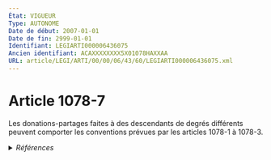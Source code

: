 ```yaml
---
État: VIGUEUR
Type: AUTONOME
Date de début: 2007-01-01
Date de fin: 2999-01-01
Identifiant: LEGIARTI000006436075
Ancien identifiant: ACAXXXXXXXX5X01078HAXXAA
URL: article/LEGI/ARTI/00/00/06/43/60/LEGIARTI000006436075.xml
---
```


<h1>Article 1078-7</h1>

Les donations-partages faites à des descendants de degrés différents peuvent
comporter les conventions prévues par les articles 1078-1 à 1078-3.


<details>
  <summary><em>Références</em></summary>

  <h2>Articles faisant référence à l'article</h2>
  
  <ul>
    <li>
      <a href="https://legal.tricoteuses.fr//redirection/LEGIARTI000006435767?vers=git&vers=legifrance">Code civil - article 1078-1 AUTONOME MODIFIE, en vigueur du 1972-01-01 au 1988-01-06</a> CITATION cible
    </li>
    <li>
      <a href="https://legal.tricoteuses.fr//redirection/LEGIARTI000006435769?vers=git&vers=legifrance">Code civil - article 1078-1 AUTONOME VIGUEUR, en vigueur depuis le 2007-01-01</a> CITATION cible
    </li>
    <li>
      <a href="https://legal.tricoteuses.fr//redirection/LEGIARTI000023371485?vers=git&vers=legifrance">Code général des impôts - article 776 A AUTONOME MODIFIE, en vigueur du 2011-01-01 au 2012-08-17</a> CITATION source
    </li>
    <li>
      <a href="https://legal.tricoteuses.fr//redirection/LEGIARTI000026292574?vers=git&vers=legifrance">Code général des impôts - article 776 A AUTONOME VIGUEUR, en vigueur depuis le 2012-08-17</a> CITATION source
    </li>
    <li>
      <a href="https://legal.tricoteuses.fr//redirection/LEGIARTI000006284857?vers=git&vers=legifrance">LOI n° 2006-728 du 23 juin 2006 portant réforme des successions et des libéralités - article 23 ENTIEREMENT_MODIF</a> CREATION cible
    </li>
    <li>
      <a href="https://legal.tricoteuses.fr//redirection/LEGIARTI000006435768?vers=git&vers=legifrance">Code civil - article 1078-1 AUTONOME MODIFIE, en vigueur du 1988-01-06 au 2007-01-01</a> CITATION cible
    </li>
  </ul>
  
  <h2>Références faites par l'article</h2>
  
  <ul>
    <li>
      2006-06-23 CREATION source <a href="https://legal.tricoteuses.fr//redirection/LEGIARTI000006284857?vers=git&vers=legifrance">LOI n° 2006-728 du 23 juin 2006 portant réforme des successions et des libéralités - article 23 ENTIEREMENT_MODIF</a>
    </li>
    <li>
      2999-01-01 CITATION source <a href="https://legal.tricoteuses.fr//redirection/LEGIARTI000006435767?vers=git&vers=legifrance">Code civil - article 1078-1 AUTONOME MODIFIE, en vigueur du 1972-01-01 au 1988-01-06</a>
    </li>
    <li>
      2999-01-01 CITATION cible <a href="https://legal.tricoteuses.fr//redirection/LEGIARTI000026292574?vers=git&vers=legifrance">Code général des impôts - article 776 A AUTONOME VIGUEUR, en vigueur depuis le 2012-08-17</a>
    </li>
  </ul>
</details>
